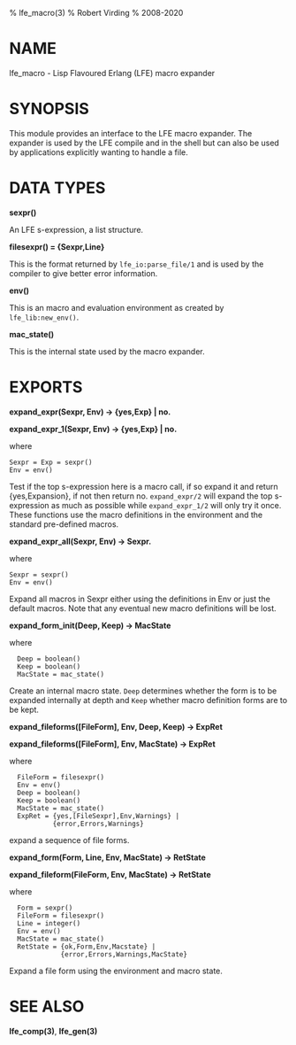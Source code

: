 % lfe_macro(3)
% Robert Virding
% 2008-2020


# NAME

lfe_macro - Lisp Flavoured Erlang (LFE) macro expander


# SYNOPSIS

This module provides an interface to the LFE macro expander.
The expander is used by the LFE compile and in the shell but
can also be used by applications explicitly wanting to handle
a file.


# DATA TYPES

**sexpr()**

An LFE s-expression, a list structure.

**filesexpr() = {Sexpr,Line}**

This is the format returned by ``lfe_io:parse_file/1`` and
is used by the compiler to give better error information.

**env()**

This is an macro and evaluation environment as created
by ``lfe_lib:new_env()``.

**mac_state()**

This is the internal state used by the macro expander.

# EXPORTS

**expand_expr(Sexpr, Env) -> {yes,Exp} | no.**

**expand_expr_1(Sexpr, Env) -> {yes,Exp} | no.**

where

```
Sexpr = Exp = sexpr()
Env = env()
```

Test if the top s-expression here is a macro call, if so
expand it and return {yes,Expansion}, if not then return no.
``expand_expr/2`` will expand the top s-expression as much as
possible while ``expand_expr_1/2`` will only try it once. These
functions use the macro definitions in the environment and the
standard pre-defined macros.

**expand_expr_all(Sexpr, Env) -> Sexpr.**

where

```
Sexpr = sexpr()
Env = env()
```

Expand all macros in Sexpr either using the definitions in Env
or just the default macros. Note that any eventual new macro
definitions will be lost.

**expand_form_init(Deep, Keep) -> MacState**

where

```
  Deep = boolean()
  Keep = boolean()
  MacState = mac_state()
```

Create an internal macro state. ``Deep`` determines whether the form
is to be expanded internally at depth and ``Keep`` whether macro
definition forms are to be kept.

**expand_fileforms([FileForm], Env, Deep, Keep) -> ExpRet**

**expand_fileforms([FileForm], Env, MacState) -> ExpRet**

where

```
  FileForm = filesexpr()
  Env = env()
  Deep = boolean()
  Keep = boolean()
  MacState = mac_state()
  ExpRet = {yes,[FileSexpr],Env,Warnings} |
           {error,Errors,Warnings}
```

expand a sequence of file forms.

**expand_form(Form, Line, Env, MacState) -> RetState**

**expand_fileform(FileForm, Env, MacState) -> RetState**

where

```
  Form = sexpr()
  FileForm = filesexpr()
  Line = integer()
  Env = env()
  MacState = mac_state()
  RetState = {ok,Form,Env,Macstate} |
             {error,Errors,Warnings,MacState}
```

Expand a file form using the environment and macro state.


# SEE ALSO

**lfe_comp(3)**, **lfe_gen(3)**
